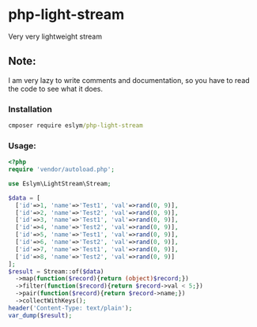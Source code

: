 # php-light-stream
Very very lightweight stream

## Note:
I am very lazy to write comments and documentation, so you have to read the code to see what it does.

### Installation
```cmd
cmposer require eslym/php-light-stream
```

### Usage:
```php
<?php
require 'vendor/autoload.php';

use Eslym\LightStream\Stream;

$data = [
  ['id'=>1, 'name'=>'Test1', 'val'=>rand(0, 9)],
  ['id'=>2, 'name'=>'Test2', 'val'=>rand(0, 9)],
  ['id'=>3, 'name'=>'Test1', 'val'=>rand(0, 9)],
  ['id'=>4, 'name'=>'Test2', 'val'=>rand(0, 9)],
  ['id'=>5, 'name'=>'Test1', 'val'=>rand(0, 9)],
  ['id'=>6, 'name'=>'Test2', 'val'=>rand(0, 9)],
  ['id'=>7, 'name'=>'Test1', 'val'=>rand(0, 9)],
  ['id'=>8, 'name'=>'Test2', 'val'=>rand(0, 9)]
];
$result = Stream::of($data)
  ->map(function($record){return (object)$record;})
  ->filter(function($record){return $record->val < 5;})
  ->pair(function($record){return $record->name;})
  ->collectWithKeys();
header('Content-Type: text/plain');
var_dump($result);
```
